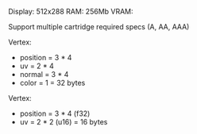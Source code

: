 Display:
    512x288
RAM:
    256Mb
VRAM:

Support multiple cartridge required specs (A, AA, AAA)

Vertex:
- position = 3 * 4
- uv       = 2 * 4
- normal   = 3 * 4
- color    = 1
= 32 bytes

Vertex:
- position = 3 * 4 (f32)
- uv       = 2 * 2 (u16)
= 16 bytes